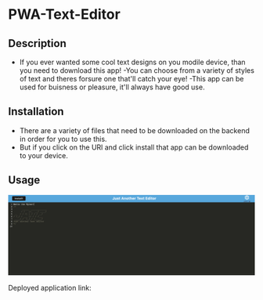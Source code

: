 # PWA-Text-Editor

## Description

- If you ever wanted some cool text designs on you modile device, than you need to download this app! 
-You can choose from a variety of styles of text and theres forsure one that'll catch your eye!
-This app can be used for buisness or pleasure, it'll always have good use.

## Installation 

- There are a variety of files that need to be downloaded on the backend in order for you to use this.
- But if you click on the URl and click install that app can be downloaded to your device.

## Usage

![](./Develop/client/src/images/Screenshot%202023-08-30%20at%206.28.45%20PM.png)

Deployed application link: 

